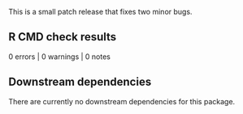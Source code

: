 This is a small patch release that fixes two minor bugs.

## R CMD check results
0 errors | 0 warnings | 0 notes

## Downstream dependencies
There are currently no downstream dependencies for this package.

